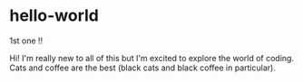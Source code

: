 # hello-world
1st one !!

Hi! I'm really new to all of this but I'm excited to explore the world of coding. Cats and coffee are the best (black cats and black coffee in particular). 
